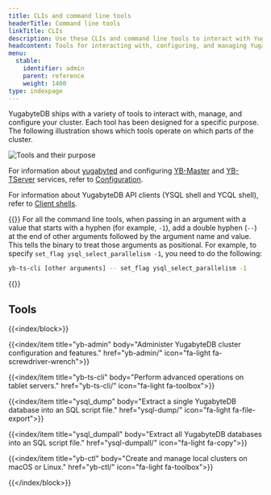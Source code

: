 ```yaml
---
title: CLIs and command line tools
headerTitle: Command line tools
linkTitle: CLIs
description: Use these CLIs and command line tools to interact with YugabyteDB.
headcontent: Tools for interacting with, configuring, and managing YugabyteDB
menu:
  stable:
    identifier: admin
    parent: reference
    weight: 1400
type: indexpage
---
```


YugabyteDB ships with a variety of tools to interact with, manage, and configure your cluster. Each tool has been designed for a specific purpose. The following illustration shows which tools operate on which parts of the cluster.

<!-- ![Tools and their purpose](/images/admin/tools_functionalities.png) -->
![Tools and their purpose](/images/admin/tools_functionalities1.png)

For information about [yugabyted](../reference/configuration/yugabyted/) and configuring [YB-Master](../reference/configuration/yb-master/) and [YB-TServer](../reference/configuration/yb-tserver/) services, refer to [Configuration](../reference/configuration/).

For information about YugabyteDB API clients (YSQL shell and YCQL shell), refer to [Client shells](../api/#client-shells).

{{<tip title="Specifying values that have a hypen">}}
For all the command line tools, when passing in an argument with a value that starts with a hyphen (for example, `-1`), add a double hyphen (`--`) at the end of other arguments followed by the argument name and value. This tells the binary to treat those arguments as positional. For example, to specify `set_flag ysql_select_parallelism -1`, you need to do the following:

```bash
yb-ts-cli [other arguments] -- set_flag ysql_select_parallelism -1
```

{{</tip>}}

## Tools

{{<index/block>}}

  {{<index/item
    title="yb-admin"
    body="Administer YugabyteDB cluster configuration and features."
    href="yb-admin/"
    icon="fa-light fa-screwdriver-wrench">}}

  {{<index/item
    title="yb-ts-cli"
    body="Perform advanced operations on tablet servers."
    href="yb-ts-cli/"
    icon="fa-light fa-toolbox">}}

  {{<index/item
    title="ysql_dump"
    body="Extract a single YugabyteDB database into an SQL script file."
    href="ysql-dump/"
    icon="fa-light fa-file-export">}}

  {{<index/item
    title="ysql_dumpall"
    body="Extract all YugabyteDB databases into an SQL script file."
    href="ysql-dumpall/"
    icon="fa-light fa-copy">}}

  {{<index/item
    title="yb-ctl"
    body="Create and manage local clusters on macOS or Linux."
    href="yb-ctl/"
    icon="fa-light fa-toolbox">}}

{{</index/block>}}
